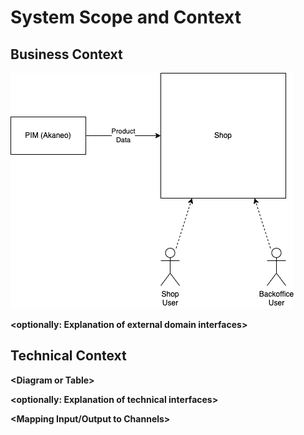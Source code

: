 # System Scope and Context

## Business Context

![Context Diagram](img/Context.drawio.png)

**\<optionally: Explanation of external domain interfaces>**

## Technical Context

**\<Diagram or Table>**

**\<optionally: Explanation of technical interfaces>**

**\<Mapping Input/Output to Channels>**
